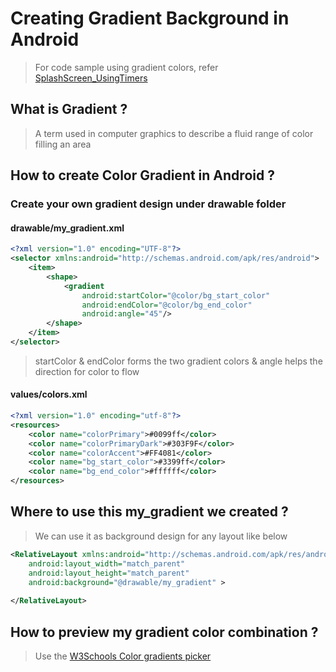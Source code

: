 # Creating Gradient Background in Android

> For code sample using gradient colors, refer [SplashScreen_UsingTimers](https://github.com/iamvickyav/SplashScreen_UsingTimer/blob/master/README.md)
## What is Gradient ?

> A term used in computer graphics to describe a fluid range of color filling an area

## How to create Color Gradient in Android ?

### Create your own gradient design under drawable folder

#### drawable/my_gradient.xml

```xml
<?xml version="1.0" encoding="UTF-8"?>
<selector xmlns:android="http://schemas.android.com/apk/res/android">
    <item>
        <shape>
            <gradient
                android:startColor="@color/bg_start_color"
                android:endColor="@color/bg_end_color"
                android:angle="45"/>
        </shape>
    </item>
</selector>
```

> startColor & endColor forms the two gradient colors & angle helps the direction for color to flow

#### values/colors.xml

```xml
<?xml version="1.0" encoding="utf-8"?>
<resources>
    <color name="colorPrimary">#0099ff</color>
    <color name="colorPrimaryDark">#303F9F</color>
    <color name="colorAccent">#FF4081</color>
    <color name="bg_start_color">#3399ff</color>
    <color name="bg_end_color">#ffffff</color>
</resources>
```

## Where to use this my_gradient we created ?

> We can use it as background design for any layout like below

```xml
<RelativeLayout xmlns:android="http://schemas.android.com/apk/res/android"
    android:layout_width="match_parent"
    android:layout_height="match_parent"
    android:background="@drawable/my_gradient" >
   
</RelativeLayout>
```

## How to preview my gradient color combination ?

> Use the [W3Schools Color gradients picker](https://www.w3schools.com/colors/colors_gradient.asp) 
